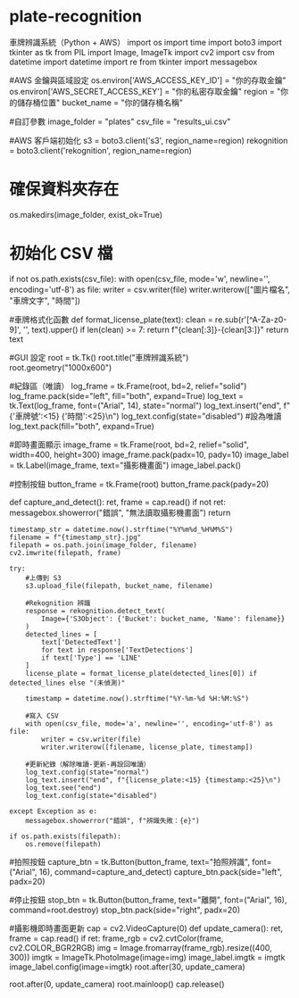# plate-recognition
車牌辨識系統（Python + AWS）
import os
import time
import boto3
import tkinter as tk
from PIL import Image, ImageTk
import cv2
import csv
from datetime import datetime
import re
from tkinter import messagebox

#AWS 金鑰與區域設定
os.environ['AWS_ACCESS_KEY_ID'] = "你的存取金鑰"
os.environ['AWS_SECRET_ACCESS_KEY'] = "你的私密存取金鑰"
region = "你的儲存桶位置"
bucket_name = "你的儲存桶名稱"

#自訂參數
image_folder = "plates"
csv_file = "results_ui.csv"

#AWS 客戶端初始化
s3 = boto3.client('s3', region_name=region)
rekognition = boto3.client('rekognition', region_name=region)

# 確保資料夾存在
os.makedirs(image_folder, exist_ok=True)

# 初始化 CSV 檔
if not os.path.exists(csv_file):
    with open(csv_file, mode='w', newline='', encoding='utf-8') as file:
        writer = csv.writer(file)
        writer.writerow(["圖片檔名", "車牌文字", "時間"])

#車牌格式化函數
def format_license_plate(text):
    clean = re.sub(r'[^A-Za-z0-9]', '', text).upper()
    if len(clean) >= 7:
        return f"{clean[:3]}-{clean[3:]}"
    return text

#GUI 設定
root = tk.Tk()
root.title("車牌辨識系統")
root.geometry("1000x600")

#紀錄區（唯讀）
log_frame = tk.Frame(root, bd=2, relief="solid")
log_frame.pack(side="left", fill="both", expand=True)
log_text = tk.Text(log_frame, font=("Arial", 14), state="normal")
log_text.insert("end", f"{'車牌號':<15} {'時間':<25}\n")
log_text.config(state="disabled")  #設為唯讀
log_text.pack(fill="both", expand=True)

#即時畫面顯示
image_frame = tk.Frame(root, bd=2, relief="solid", width=400, height=300)
image_frame.pack(padx=10, pady=10)
image_label = tk.Label(image_frame, text="攝影機畫面")
image_label.pack()

#控制按鈕
button_frame = tk.Frame(root)
button_frame.pack(pady=20)

def capture_and_detect():
    ret, frame = cap.read()
    if not ret:
        messagebox.showerror("錯誤", "無法讀取攝影機畫面")
        return

    timestamp_str = datetime.now().strftime("%Y%m%d_%H%M%S")
    filename = f"{timestamp_str}.jpg"
    filepath = os.path.join(image_folder, filename)
    cv2.imwrite(filepath, frame)

    try:
        #上傳到 S3
        s3.upload_file(filepath, bucket_name, filename)

        #Rekognition 辨識
        response = rekognition.detect_text(
            Image={'S3Object': {'Bucket': bucket_name, 'Name': filename}}
        )
        detected_lines = [
            text['DetectedText']
            for text in response['TextDetections']
            if text['Type'] == 'LINE'
        ]
        license_plate = format_license_plate(detected_lines[0]) if detected_lines else "(未偵測)"

        timestamp = datetime.now().strftime("%Y-%m-%d %H:%M:%S")

        #寫入 CSV
        with open(csv_file, mode='a', newline='', encoding='utf-8') as file:
            writer = csv.writer(file)
            writer.writerow([filename, license_plate, timestamp])

        #更新紀錄（解除唯讀-更新-再設回唯讀）
        log_text.config(state="normal")
        log_text.insert("end", f"{license_plate:<15} {timestamp:<25}\n")
        log_text.see("end")
        log_text.config(state="disabled")

    except Exception as e:
        messagebox.showerror("錯誤", f"辨識失敗：{e}")

    if os.path.exists(filepath):
        os.remove(filepath)

#拍照按鈕
capture_btn = tk.Button(button_frame, text="拍照辨識", font=("Arial", 16), command=capture_and_detect)
capture_btn.pack(side="left", padx=20)

#停止按鈕
stop_btn = tk.Button(button_frame, text="離開", font=("Arial", 16), command=root.destroy)
stop_btn.pack(side="right", padx=20)

#攝影機即時畫面更新
cap = cv2.VideoCapture(0)
def update_camera():
    ret, frame = cap.read()
    if ret:
        frame_rgb = cv2.cvtColor(frame, cv2.COLOR_BGR2RGB)
        img = Image.fromarray(frame_rgb).resize((400, 300))
        imgtk = ImageTk.PhotoImage(image=img)
        image_label.imgtk = imgtk
        image_label.config(image=imgtk)
    root.after(30, update_camera)

root.after(0, update_camera)
root.mainloop()
cap.release()
